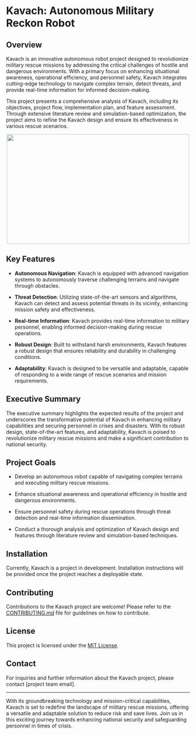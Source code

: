# Kavach: Autonomous Military Reckon Robot

## Overview

Kavach is an innovative autonomous robot project designed to revolutionize military rescue missions by addressing the critical challenges of hostile and dangerous environments. With a primary focus on enhancing situational awareness, operational efficiency, and personnel safety, Kavach integrates cutting-edge technology to navigate complex terrain, detect threats, and provide real-time information for informed decision-making.

This project presents a comprehensive analysis of Kavach, including its objectives, project flow, implementation plan, and feature assessment. Through extensive literature review and simulation-based optimization, the project aims to refine the Kavach design and ensure its effectiveness in various rescue scenarios.

<p align="center">
  <img src="C:\Users\Udit\Downloads\WhatsApp Image 2024-04-12 at 18.14.15_996c90ac.jpg
" width="500" height="300">
</p>

## Key Features

- **Autonomous Navigation**: Kavach is equipped with advanced navigation systems to autonomously traverse challenging terrains and navigate through obstacles.
  
- **Threat Detection**: Utilizing state-of-the-art sensors and algorithms, Kavach can detect and assess potential threats in its vicinity, enhancing mission safety and effectiveness.
  
- **Real-time Information**: Kavach provides real-time information to military personnel, enabling informed decision-making during rescue operations.
  
- **Robust Design**: Built to withstand harsh environments, Kavach features a robust design that ensures reliability and durability in challenging conditions.
  
- **Adaptability**: Kavach is designed to be versatile and adaptable, capable of responding to a wide range of rescue scenarios and mission requirements.

## Executive Summary

The executive summary highlights the expected results of the project and underscores the transformative potential of Kavach in enhancing military capabilities and securing personnel in crises and disasters. With its robust design, state-of-the-art features, and adaptability, Kavach is poised to revolutionize military rescue missions and make a significant contribution to national security.

## Project Goals

- Develop an autonomous robot capable of navigating complex terrains and executing military rescue missions.
  
- Enhance situational awareness and operational efficiency in hostile and dangerous environments.
  
- Ensure personnel safety during rescue operations through threat detection and real-time information dissemination.
  
- Conduct a thorough analysis and optimization of Kavach design and features through literature review and simulation-based techniques.

## Installation

Currently, Kavach is a project in development. Installation instructions will be provided once the project reaches a deployable state.

## Contributing

Contributions to the Kavach project are welcome! Please refer to the [CONTRIBUTING.md](CONTRIBUTING.md) file for guidelines on how to contribute.

## License

This project is licensed under the [MIT License](LICENSE).

## Contact

For inquiries and further information about the Kavach project, please contact [project team email].

---

With its groundbreaking technology and mission-critical capabilities, Kavach is set to redefine the landscape of military rescue missions, offering a versatile and adaptable solution to reduce risk and save lives. Join us in this exciting journey towards enhancing national security and safeguarding personnel in times of crisis.
